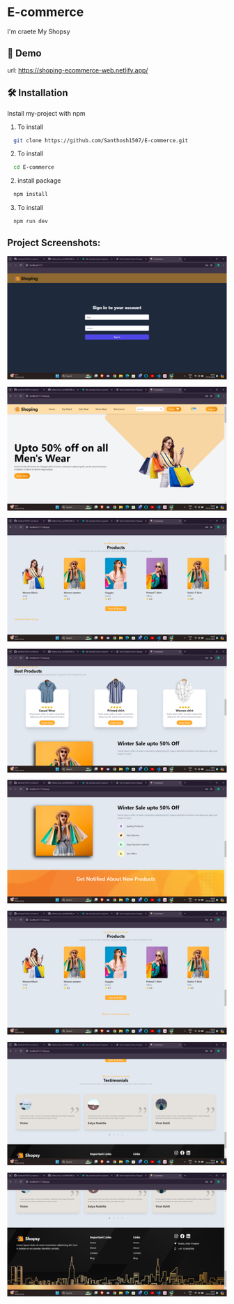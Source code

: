 # E-commerce

I'm craete My Shopsy

## 🔗 Demo

url: https://shoping-ecommerce-web.netlify.app/

## 🛠 Installation

Install my-project with npm

1. To install
```bash
  git clone https://github.com/Santhosh1507/E-commerce.git
```
2. To install
```bash
  cd E-commerce
```
2. install package
```bash
  npm install 
```
3. To install
```bash
  npm run dev
```
## Project Screenshots:
![alt text](<Images/Screenshot 2024-05-07 090928.png>)

![alt text](<Images/Screenshot 2024-05-07 090934.png>)

![alt text](<Images/Screenshot 2024-05-07 090940.png>)

![alt text](<Images/Screenshot 2024-05-07 090947.png>)

![alt text](<Images/Screenshot 2024-05-07 090956.png>)

![alt text](<Images/Screenshot 2024-05-07 091003.png>)

![alt text](<Images/Screenshot 2024-05-07 091014.png>)

![alt text](<Images/Screenshot 2024-05-07 091019.png>)